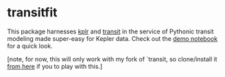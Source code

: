 # transitfit

This package harnesses [kplr](github.com/dfm/kplr) and [transit](github.com/dfm/transit) in the service of Pythonic transit modeling made super-easy for Kepler data.  Check out the [demo notebook](https://github.com/timothydmorton/transit-fitting/blob/master/notebooks/demo.ipynb) for a quick look.  

[note, for now, this will only work with my fork of `transit, so clone/install it [from here](github.com/timothydmorton/transit) if you to play with this.]

